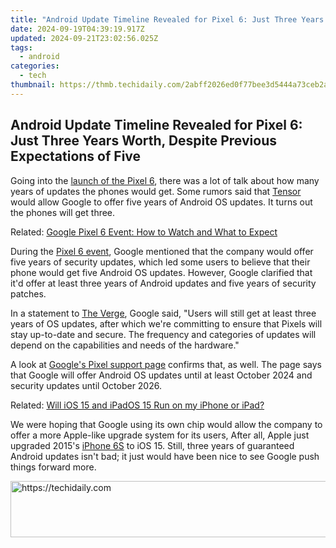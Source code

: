 ```yaml
---
title: "Android Update Timeline Revealed for Pixel 6: Just Three Years Worth, Despite Previous Expectations of Five"
date: 2024-09-19T04:39:19.917Z
updated: 2024-09-21T23:02:56.025Z
tags:
  - android
categories:
  - tech
thumbnail: https://thmb.techidaily.com/2abff2026ed0f77bee3d5444a73ceb2a838092ecb3114e177d3896df7011b647.jpg
---
```


## Android Update Timeline Revealed for Pixel 6: Just Three Years Worth, Despite Previous Expectations of Five

Going into the [launch of the Pixel 6](https://win11-tips.techidaily.com/unblocking-windows-upgrade-error-xc004f050-code/), there was a lot of talk about how many years of updates the phones would get. Some rumors said that [Tensor](https://howto.techidaily.com/8-ultimate-fixes-for-google-play-your-xiaomi-redmi-k70-pro-isnt-compatible-drfone-by-drfone-fix-android-problems-fix-android-problems/) would allow Google to offer five years of Android OS updates. It turns out the phones will get three.

Related: [Google Pixel 6 Event: How to Watch and What to Expect](https://iphone-unlock.techidaily.com/in-2024-how-to-change-country-on-app-store-for-iphone-11-pro-max-with-7-methods-drfone-by-drfone-ios/) 

 During the [Pixel 6 event](https://iphone-unlock.techidaily.com/in-2024-how-to-change-country-on-app-store-for-iphone-11-pro-max-with-7-methods-drfone-by-drfone-ios/), Google mentioned that the company would offer five years of security updates, which led some users to believe that their phone would get five Android OS updates. However, Google clarified that it'd offer at least three years of Android updates and five years of security patches.

 In a statement to [The Verge](https://www.theverge.com/2021/10/19/22735485/google-pixel-6-three-years-android-updates-security-feature), Google said, "Users will still get at least three years of OS updates, after which we're committing to ensure that Pixels will stay up-to-date and secure. The frequency and categories of updates will depend on the capabilities and needs of the hardware."

 A look at [Google's Pixel support page](https://support.google.com/pixelphone/answer/4457705#zippy=%2Cpixel-xl-a-a-xl-xl-a-a-g-a-g%2Cpixel-pixel-pro-phones) confirms that, as well. The page says that Google will offer Android OS updates until at least October 2024 and security updates until October 2026.

Related: [Will iOS 15 and iPadOS 15 Run on my iPhone or iPad?](https://change-location.techidaily.com/how-to-use-life360-on-windows-pc-for-samsung-galaxy-a54-5g-drfone-by-drfone-virtual-android/) 

 We were hoping that Google using its own chip would allow the company to offer a more Apple-like upgrade system for its users, After all, Apple just upgraded 2015's [iPhone 6S](https://change-location.techidaily.com/how-to-use-life360-on-windows-pc-for-samsung-galaxy-a54-5g-drfone-by-drfone-virtual-android/) to iOS 15\. Still, three years of guaranteed Android updates isn't bad; it just would have been nice to see Google push things forward more.

<ins class="adsbygoogle"
     style="display:block"
     data-ad-format="autorelaxed"
     data-ad-client="ca-pub-7571918770474297"
     data-ad-slot="1223367746"></ins>

<ins class="adsbygoogle"
     style="display:block"
     data-ad-client="ca-pub-7571918770474297"
     data-ad-slot="8358498916"
     data-ad-format="auto"
     data-full-width-responsive="true"></ins>



<!-- affiliate ads begin -->
<a href="https://appsumo.8odi.net/c/5597632/2082542/7443" target="_top" id="2082542">
  <img src="//a.impactradius-go.com/display-ad/7443-2082542" border="0" alt="https://techidaily.com" width="728" height="90"/>
</a>
<img height="0" width="0" src="https://appsumo.8odi.net/i/5597632/2082542/7443" style="position:absolute;visibility:hidden;" border="0" />
<!-- affiliate ads end -->

